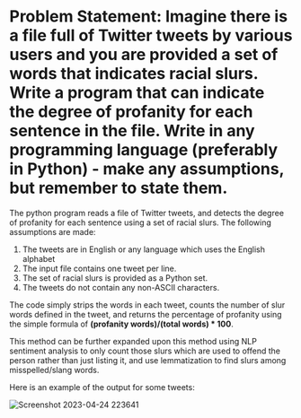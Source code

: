# Problem Statement: Imagine there is a file full of Twitter tweets by various users and you are provided a set of words that indicates racial slurs. Write a program that can indicate the degree of profanity for each sentence in the file. Write in any programming language (preferably in Python) - make any assumptions, but remember to state them.

The python program reads a file of Twitter tweets, and detects the degree of profanity for each sentence using a set of racial slurs. The following assumptions are made:
1. The tweets are in English or any language which uses the English alphabet
2. The input file contains one tweet per line.
3. The set of racial slurs is provided as a Python set.
4. The tweets do not contain any non-ASCII characters.

The code simply strips the words in each tweet, counts the number of slur words defined in the tweet, and returns the percentage of profanity using the simple formula of **(profanity words)/(total words) * 100**.

This method can be further expanded upon this method using NLP sentiment analysis to only count those slurs which are used to offend the person rather than just listing it, and use lemmatization to find slurs among misspelled/slang words.

Here is an example of the output for some tweets:

![Screenshot 2023-04-24 223641](https://user-images.githubusercontent.com/75660041/234067637-43f05caf-5165-4079-8750-659e0fb695ea.png)
